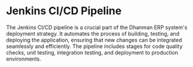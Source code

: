 # Jenkins CI/CD Pipeline

The Jenkins CI/CD pipeline is a crucial part of the Dhanman ERP system's deployment strategy. It automates the process of building, testing, and deploying the application, ensuring that new changes can be integrated seamlessly and efficiently. The pipeline includes stages for code quality checks, unit testing, integration testing, and deployment to production environments.